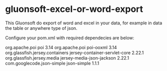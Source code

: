 # gluonsoft-excel-or-word-export

This Gluonsoft  do export of word and excel in your data, for example in data the table or anywhere type of json.

Configure your pom.xml with required dependecies  are below: 

<!-- build files in office format -->
<dependency>
	<groupId>org.apache.poi</groupId>
	<artifactId>poi</artifactId>
	<version>3.14</version>
</dependency>

<!-- required for excel builder -->
<dependency>
    <groupId>org.apache.poi</groupId>
    <artifactId>poi-ooxml</artifactId>
    <version>3.14</version>
</dependency>

<!-- JAX-RS Jersey impl. for security context impl. -->
<dependency>
	<groupId>org.glassfish.jersey.containers</groupId>
	<artifactId>jersey-container-servlet-core</artifactId>
	<version>2.22.1</version>
</dependency>
		
<!-- lib resolve conversão de tipo java para media-type http -->
<dependency>
    <groupId>org.glassfish.jersey.media</groupId>
    <artifactId>jersey-media-json-jackson</artifactId>
    <version>2.22.1</version>
</dependency>
	
<!-- json object -->
<dependency>
    <groupId>com.googlecode.json-simple</groupId>
    <artifactId>json-simple</artifactId>
    <version>1.1.1</version>
</dependency>

